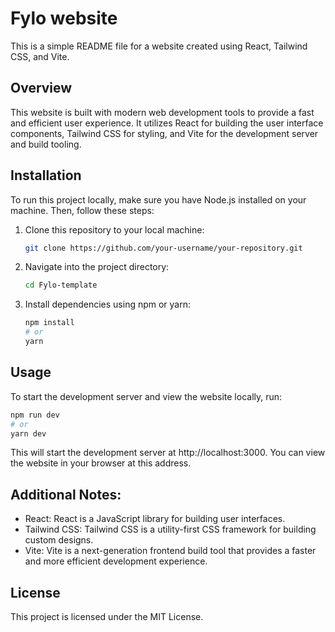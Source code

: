 # Fylo website

This is a simple README file for a website created using React, Tailwind CSS, and Vite.

## Overview

This website is built with modern web development tools to provide a fast and efficient user experience. It utilizes React for building the user interface components, Tailwind CSS for styling, and Vite for the development server and build tooling.

## Installation

To run this project locally, make sure you have Node.js installed on your machine. Then, follow these steps:

1. Clone this repository to your local machine:

   ```bash
   git clone https://github.com/your-username/your-repository.git
   ```

2. Navigate into the project directory:

   ```bash
   cd Fylo-template
   ```

3. Install dependencies using npm or yarn:

   ```bash
   npm install
   # or
   yarn
   ```

## Usage
To start the development server and view the website locally, run:

  ```bash
  npm run dev
  # or
  yarn dev
  ```

This will start the development server at http://localhost:3000. You can view the website in your browser at this address.

## Additional Notes:

- React: React is a JavaScript library for building user interfaces.
- Tailwind CSS: Tailwind CSS is a utility-first CSS framework for building custom designs.
- Vite: Vite is a next-generation frontend build tool that provides a faster and more efficient development experience.

## License

This project is licensed under the MIT License.
